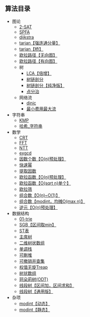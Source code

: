 ## 算法目录

<!-- AUTOSTART -->
- 图论
    - [2-SAT](/algo/%E5%9B%BE%E8%AE%BA/2-SAT.cpp)
    - [SPFA](/algo/%E5%9B%BE%E8%AE%BA/SPFA.cpp)
    - [dijkstra](/algo/%E5%9B%BE%E8%AE%BA/dijkstra.cpp)
    - [tarjan【强连通分量】](/algo/%E5%9B%BE%E8%AE%BA/tarjan%E3%80%90%E5%BC%BA%E8%BF%9E%E9%80%9A%E5%88%86%E9%87%8F%E3%80%91.cpp)
    - [tarjan【桥】](/algo/%E5%9B%BE%E8%AE%BA/tarjan%E3%80%90%E6%A1%A5%E3%80%91.cpp)
    - [欧拉路径【无向图】](/algo/%E5%9B%BE%E8%AE%BA/%E6%AC%A7%E6%8B%89%E8%B7%AF%E5%BE%84%E3%80%90%E6%97%A0%E5%90%91%E5%9B%BE%E3%80%91.cpp)
    - [欧拉路径【有向图】](/algo/%E5%9B%BE%E8%AE%BA/%E6%AC%A7%E6%8B%89%E8%B7%AF%E5%BE%84%E3%80%90%E6%9C%89%E5%90%91%E5%9B%BE%E3%80%91.cpp)
    - 树
        - [LCA【倍增】](/algo/%E5%9B%BE%E8%AE%BA/%E6%A0%91/LCA%E3%80%90%E5%80%8D%E5%A2%9E%E3%80%91.cpp)
        - [树链剖分](/algo/%E5%9B%BE%E8%AE%BA/%E6%A0%91/%E6%A0%91%E9%93%BE%E5%89%96%E5%88%86.cpp)
        - [树链剖分【纯净版】](/algo/%E5%9B%BE%E8%AE%BA/%E6%A0%91/%E6%A0%91%E9%93%BE%E5%89%96%E5%88%86%E3%80%90%E7%BA%AF%E5%87%80%E7%89%88%E3%80%91.cpp)
        - [点分治](/algo/%E5%9B%BE%E8%AE%BA/%E6%A0%91/%E7%82%B9%E5%88%86%E6%B2%BB.cpp)
    - 网络流
        - [dinic](/algo/%E5%9B%BE%E8%AE%BA/%E7%BD%91%E7%BB%9C%E6%B5%81/dinic.cpp)
        - [最小费用最大流](/algo/%E5%9B%BE%E8%AE%BA/%E7%BD%91%E7%BB%9C%E6%B5%81/%E6%9C%80%E5%B0%8F%E8%B4%B9%E7%94%A8%E6%9C%80%E5%A4%A7%E6%B5%81.cpp)
- 字符串
    - [KMP](/algo/%E5%AD%97%E7%AC%A6%E4%B8%B2/KMP.cpp)
    - [哈希_字符串](/algo/%E5%AD%97%E7%AC%A6%E4%B8%B2/%E5%93%88%E5%B8%8C_%E5%AD%97%E7%AC%A6%E4%B8%B2.cpp)
- 数学
    - [CRT](/algo/%E6%95%B0%E5%AD%A6/CRT.cpp)
    - [FFT](/algo/%E6%95%B0%E5%AD%A6/FFT.cpp)
    - [NTT](/algo/%E6%95%B0%E5%AD%A6/NTT.cpp)
    - [exgcd](/algo/%E6%95%B0%E5%AD%A6/exgcd.cpp)
    - [因数个数【O(n)预处理】](/algo/%E6%95%B0%E5%AD%A6/%E5%9B%A0%E6%95%B0%E4%B8%AA%E6%95%B0%E3%80%90O%28n%29%E9%A2%84%E5%A4%84%E7%90%86%E3%80%91.cpp)
    - [快速幂](/algo/%E6%95%B0%E5%AD%A6/%E5%BF%AB%E9%80%9F%E5%B9%82.cpp)
    - [提取因数](/algo/%E6%95%B0%E5%AD%A6/%E6%8F%90%E5%8F%96%E5%9B%A0%E6%95%B0.cpp)
    - [欧拉函数【O(n)预处理】](/algo/%E6%95%B0%E5%AD%A6/%E6%AC%A7%E6%8B%89%E5%87%BD%E6%95%B0%E3%80%90O%28n%29%E9%A2%84%E5%A4%84%E7%90%86%E3%80%91.cpp)
    - [欧拉函数【O(sqrt n)单个】](/algo/%E6%95%B0%E5%AD%A6/%E6%AC%A7%E6%8B%89%E5%87%BD%E6%95%B0%E3%80%90O%28sqrt%20n%29%E5%8D%95%E4%B8%AA%E3%80%91.cpp)
    - [欧拉筛](/algo/%E6%95%B0%E5%AD%A6/%E6%AC%A7%E6%8B%89%E7%AD%9B.cpp)
    - [组合数【O(n)~O(1)】](/algo/%E6%95%B0%E5%AD%A6/%E7%BB%84%E5%90%88%E6%95%B0%E3%80%90O%28n%29~O%281%29%E3%80%91.cpp)
    - [组合数【modint，均摊O(max n)】](/algo/%E6%95%B0%E5%AD%A6/%E7%BB%84%E5%90%88%E6%95%B0%E3%80%90modint%EF%BC%8C%E5%9D%87%E6%91%8AO%28max%20n%29%E3%80%91.cpp)
    - [逆元【O(n)预处理】](/algo/%E6%95%B0%E5%AD%A6/%E9%80%86%E5%85%83%E3%80%90O%28n%29%E9%A2%84%E5%A4%84%E7%90%86%E3%80%91.cpp)
- 数据结构
    - [01-trie](/algo/%E6%95%B0%E6%8D%AE%E7%BB%93%E6%9E%84/01-trie.cpp)
    - [SGB【区间取min】](/algo/%E6%95%B0%E6%8D%AE%E7%BB%93%E6%9E%84/SGB%E3%80%90%E5%8C%BA%E9%97%B4%E5%8F%96min%E3%80%91.cpp)
    - [ST表](/algo/%E6%95%B0%E6%8D%AE%E7%BB%93%E6%9E%84/ST%E8%A1%A8.cpp)
    - [主席树](/algo/%E6%95%B0%E6%8D%AE%E7%BB%93%E6%9E%84/%E4%B8%BB%E5%B8%AD%E6%A0%91.cpp)
    - [二维树状数组](/algo/%E6%95%B0%E6%8D%AE%E7%BB%93%E6%9E%84/%E4%BA%8C%E7%BB%B4%E6%A0%91%E7%8A%B6%E6%95%B0%E7%BB%84.cpp)
    - [单调栈](/algo/%E6%95%B0%E6%8D%AE%E7%BB%93%E6%9E%84/%E5%8D%95%E8%B0%83%E6%A0%88.cpp)
    - [可删堆](/algo/%E6%95%B0%E6%8D%AE%E7%BB%93%E6%9E%84/%E5%8F%AF%E5%88%A0%E5%A0%86.cpp)
    - [可撤销并查集](/algo/%E6%95%B0%E6%8D%AE%E7%BB%93%E6%9E%84/%E5%8F%AF%E6%92%A4%E9%94%80%E5%B9%B6%E6%9F%A5%E9%9B%86.cpp)
    - [权值无旋Treap](/algo/%E6%95%B0%E6%8D%AE%E7%BB%93%E6%9E%84/%E6%9D%83%E5%80%BC%E6%97%A0%E6%97%8BTreap.cpp)
    - [树状数组](/algo/%E6%95%B0%E6%8D%AE%E7%BB%93%E6%9E%84/%E6%A0%91%E7%8A%B6%E6%95%B0%E7%BB%84.cpp)
    - [珂朵莉树(ODT)](/algo/%E6%95%B0%E6%8D%AE%E7%BB%93%E6%9E%84/%E7%8F%82%E6%9C%B5%E8%8E%89%E6%A0%91%28ODT%29.cpp)
    - [线段树【区间加，区间求和】](/algo/%E6%95%B0%E6%8D%AE%E7%BB%93%E6%9E%84/%E7%BA%BF%E6%AE%B5%E6%A0%91%E3%80%90%E5%8C%BA%E9%97%B4%E5%8A%A0%EF%BC%8C%E5%8C%BA%E9%97%B4%E6%B1%82%E5%92%8C%E3%80%91.cpp)
    - [线段树【通用版】](/algo/%E6%95%B0%E6%8D%AE%E7%BB%93%E6%9E%84/%E7%BA%BF%E6%AE%B5%E6%A0%91%E3%80%90%E9%80%9A%E7%94%A8%E7%89%88%E3%80%91.cpp)
- 杂项
    - [modint【动态】](/algo/%E6%9D%82%E9%A1%B9/modint%E3%80%90%E5%8A%A8%E6%80%81%E3%80%91.cpp)
    - [modint【静态】](/algo/%E6%9D%82%E9%A1%B9/modint%E3%80%90%E9%9D%99%E6%80%81%E3%80%91.cpp)
<!--  AUTOEND  -->